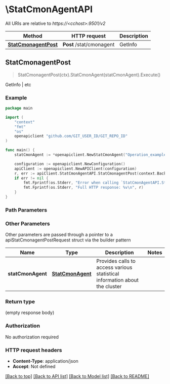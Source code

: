 # \StatCmonAgentAPI

All URIs are relative to *https://&lt;cchost&gt;:9501/v2*

Method | HTTP request | Description
------------- | ------------- | -------------
[**StatCmonagentPost**](StatCmonAgentAPI.md#StatCmonagentPost) | **Post** /stat/cmonagent | GetInfo | etc



## StatCmonagentPost

> StatCmonagentPost(ctx).StatCmonAgent(statCmonAgent).Execute()

GetInfo | etc

### Example

```go
package main

import (
	"context"
	"fmt"
	"os"
	openapiclient "github.com/GIT_USER_ID/GIT_REPO_ID"
)

func main() {
	statCmonAgent := *openapiclient.NewStatCmonAgent("Operation_example") // StatCmonAgent | Provides calls to access various statistical information about the cluster

	configuration := openapiclient.NewConfiguration()
	apiClient := openapiclient.NewAPIClient(configuration)
	r, err := apiClient.StatCmonAgentAPI.StatCmonagentPost(context.Background()).StatCmonAgent(statCmonAgent).Execute()
	if err != nil {
		fmt.Fprintf(os.Stderr, "Error when calling `StatCmonAgentAPI.StatCmonagentPost``: %v\n", err)
		fmt.Fprintf(os.Stderr, "Full HTTP response: %v\n", r)
	}
}
```

### Path Parameters



### Other Parameters

Other parameters are passed through a pointer to a apiStatCmonagentPostRequest struct via the builder pattern


Name | Type | Description  | Notes
------------- | ------------- | ------------- | -------------
 **statCmonAgent** | [**StatCmonAgent**](StatCmonAgent.md) | Provides calls to access various statistical information about the cluster | 

### Return type

 (empty response body)

### Authorization

No authorization required

### HTTP request headers

- **Content-Type**: application/json
- **Accept**: Not defined

[[Back to top]](#) [[Back to API list]](../README.md#documentation-for-api-endpoints)
[[Back to Model list]](../README.md#documentation-for-models)
[[Back to README]](../README.md)

